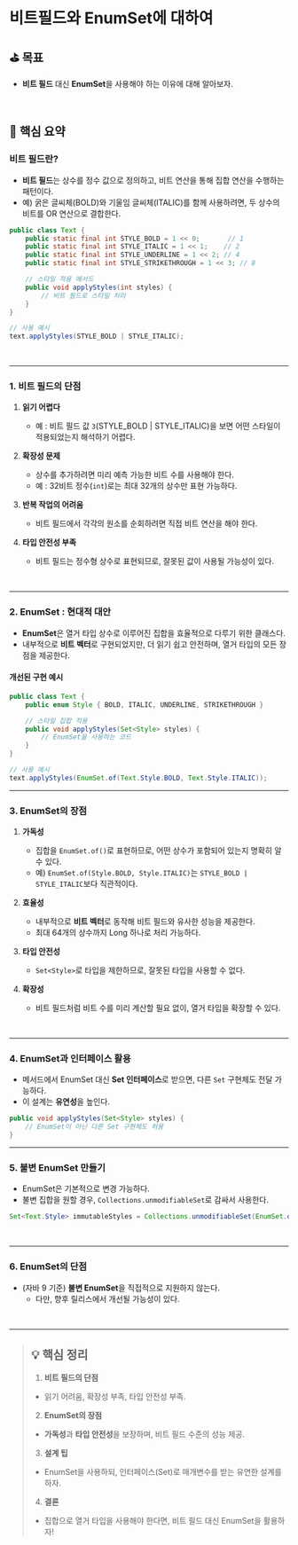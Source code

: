 # 비트필드와 EnumSet에 대하여

## ⛳️ 목표

- **비트 필드** 대신 **EnumSet**을 사용해야 하는 이유에 대해 알아보자.

<br>

## 📄 핵심 요약

### **비트 필드란?**

- **비트 필드**는 상수를 정수 값으로 정의하고, 비트 연산을 통해 집합 연산을 수행하는 패턴이다.
- 예) 굵은 글씨체(BOLD)와 기울임 글씨체(ITALIC)를 함께 사용하려면, 두 상수의 비트를 OR 연산으로 결합한다.

```java
public class Text {
    public static final int STYLE_BOLD = 1 << 0;       // 1
    public static final int STYLE_ITALIC = 1 << 1;    // 2
    public static final int STYLE_UNDERLINE = 1 << 2; // 4
    public static final int STYLE_STRIKETHROUGH = 1 << 3; // 8

    // 스타일 적용 메서드
    public void applyStyles(int styles) {
        // 비트 필드로 스타일 처리
    }
}

// 사용 예시
text.applyStyles(STYLE_BOLD | STYLE_ITALIC);
```

<br>

---

### **1. 비트 필드의 단점**

1. **읽기 어렵다**
    - 예 : 비트 필드 값 `3`(STYLE_BOLD | STYLE_ITALIC)을 보면 어떤 스타일이 적용되었는지 해석하기 어렵다.

2. **확장성 문제**
    - 상수를 추가하려면 미리 예측 가능한 비트 수를 사용해야 한다.
    - 예 : 32비트 정수(`int`)로는 최대 32개의 상수만 표현 가능하다.

3. **반복 작업의 어려움**
    - 비트 필드에서 각각의 원소를 순회하려면 직접 비트 연산을 해야 한다.

4. **타입 안전성 부족**
    - 비트 필드는 정수형 상수로 표현되므로, 잘못된 값이 사용될 가능성이 있다.

<br>

---

### **2. EnumSet : 현대적 대안**

- **EnumSet**은 열거 타입 상수로 이루어진 집합을 효율적으로 다루기 위한 클래스다.
- 내부적으로 **비트 벡터**로 구현되었지만, 더 읽기 쉽고 안전하며, 열거 타입의 모든 장점을 제공한다.

#### 개선된 구현 예시
```java
public class Text {
    public enum Style { BOLD, ITALIC, UNDERLINE, STRIKETHROUGH }

    // 스타일 집합 적용
    public void applyStyles(Set<Style> styles) {
        // EnumSet을 사용하는 코드
    }
}

// 사용 예시
text.applyStyles(EnumSet.of(Text.Style.BOLD, Text.Style.ITALIC));
```

---

### **3. EnumSet의 장점**

1. **가독성**
    - 집합을 `EnumSet.of()`로 표현하므로, 어떤 상수가 포함되어 있는지 명확히 알 수 있다.
    - 예) `EnumSet.of(Style.BOLD, Style.ITALIC)`는 `STYLE_BOLD | STYLE_ITALIC`보다 직관적이다.

2. **효율성**
    - 내부적으로 **비트 벡터**로 동작해 비트 필드와 유사한 성능을 제공한다.
    - 최대 64개의 상수까지 Long 하나로 처리 가능하다.

3. **타입 안전성**
    - `Set<Style>`로 타입을 제한하므로, 잘못된 타입을 사용할 수 없다.

4. **확장성**
    - 비트 필드처럼 비트 수를 미리 계산할 필요 없이, 열거 타입을 확장할 수 있다.

<br>

---

### **4. EnumSet과 인터페이스 활용**

- 메서드에서 EnumSet 대신 **Set 인터페이스**로 받으면, 다른 `Set` 구현체도 전달 가능하다.
- 이 설계는 **유연성**을 높인다.

```java
public void applyStyles(Set<Style> styles) {
    // EnumSet이 아닌 다른 Set 구현체도 허용
}
```

---

### **5. 불변 EnumSet 만들기**

- EnumSet은 기본적으로 변경 가능하다.
- 불변 집합을 원할 경우, `Collections.unmodifiableSet`로 감싸서 사용한다.

```java
Set<Text.Style> immutableStyles = Collections.unmodifiableSet(EnumSet.of(Text.Style.BOLD, Text.Style.ITALIC));
```

<br>

---

### **6. EnumSet의 단점**

- (자바 9 기준) **불변 EnumSet**을 직접적으로 지원하지 않는다.
    - 다만, 향후 릴리스에서 개선될 가능성이 있다.

<br>

---

> ## 💡 핵심 정리
>
> 1. **비트 필드의 단점**
> - 읽기 어려움, 확장성 부족, 타입 안전성 부족.
> 2. **EnumSet의 장점**
> - **가독성**과 **타입 안전성**을 보장하며, 비트 필드 수준의 성능 제공.
> 3. **설계 팁**
> - EnumSet을 사용하되, 인터페이스(Set)로 매개변수를 받는 유연한 설계를 하자.
> 4. **결론**
> - 집합으로 열거 타입을 사용해야 한다면, 비트 필드 대신 EnumSet을 활용하자!